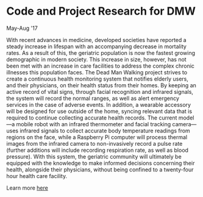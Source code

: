 # Code and Project Research for DMW
May-Aug '17

With recent advances in medicine, developed societies have reported a steady increase in 
lifespan with an accompanying decrease in mortality rates. As a result of this, the geriatric 
population is now the fastest growing demographic in modern society. This increase in 
size, however, has not been met with an increase in care facilities to address the complex 
chronic illnesses this population faces. The Dead Man Walking project strives to create a 
continuous health monitoring system that notifies elderly users, and their physicians, on 
their health status from their homes. By keeping an active record of vital signs, through 
facial recognition and infrared signals, the system will record the normal ranges, as 
well as alert emergency services in the case of adverse events. In addition, a wearable 
accessory will be designed for use outside of the home, syncing relevant data that is 
required to continue collecting accurate health records. The current model—a mobile 
robot with an infrared thermometer and facial tracking camera—uses infrared signals to 
collect accurate body temperature readings from regions on the face, while a Raspberry 
Pi computer will process thermal images from the infrared camera to non-invasively 
record a pulse rate (further additions will include recording respiration rate, as well as 
blood pressure). With this system, the geriatric community will ultimately be equipped 
with the knowledge to make informed decisions concerning their health, alongside their 
physicians, without being confined to a twenty-four hour health care facility.


Learn more [here](http://engineering.nyu.edu/files/2017_Summer_Research_Program_Abstracts-min.pdf)
